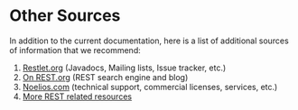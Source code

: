 Other Sources
=============

In addition to the current documentation, here is a list of additional
sources of information that we recommend:

1.  [Restlet.org](http://web.archive.org/web/20111106144037/http://www.restlet.org/)
    (Javadocs, Mailing lists, Issue tracker, etc.)
2.  [On
    REST.org](http://web.archive.org/web/20111106144037/http://www.onrest.org/)
    (REST search engine and blog)
3.  [Noelios.com](http://web.archive.org/web/20111106144037/http://www.noelios.com/)
    (technical support, commercial licenses, services, etc.)
4.  [More REST related
    resources](http://web.archive.org/web/20111106144037/http://www.restlet.org/about/faq#04)


